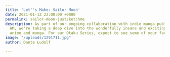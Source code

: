 ```yaml
---
title: 'Let''s Make: Sailor Moon'
date: 2021-01-12 22:00:00 +0000
permalink: sailor-moon-justsketchme
description: As part of our ongoing collaboration with indie manga publisher Saturday
  AM, we're taking a deep dive into the wonderfully insane and exciting worlds of
  anime and manga. For our Otaku Series, expect to see some of your faves pop up!
image: "/uploads/1291711.jpg"
author: Dante Ludolf

---
```

